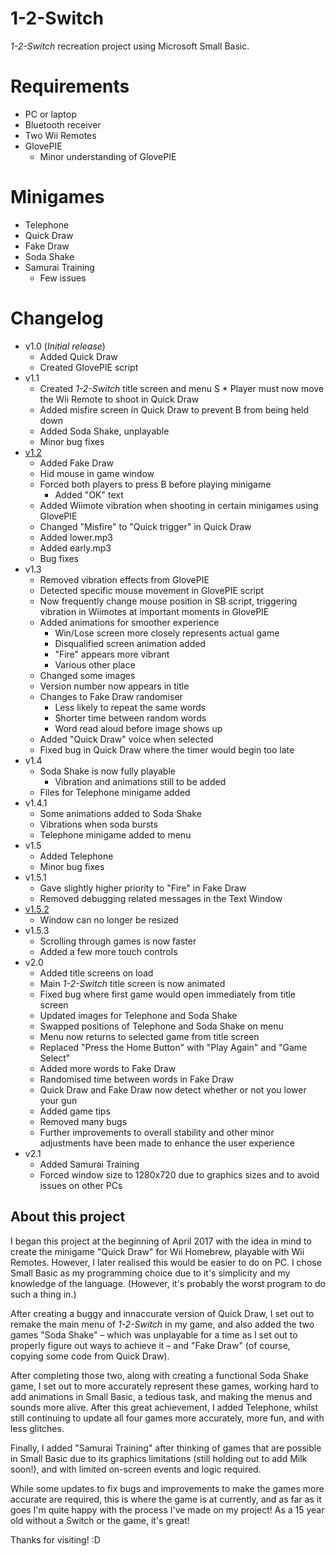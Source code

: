 # 1-2-Switch
 *1-2-Switch* recreation project using Microsoft Small Basic.

# Requirements
* PC or laptop
* Bluetooth receiver
* Two Wii Remotes
* GlovePIE
  * Minor understanding of GlovePIE

# Minigames
* Telephone
* Quick Draw
* Fake Draw
* Soda Shake
* Samurai Training
  * Few issues
  
# Changelog
* v1.0 (*Initial release*)
  * Added Quick Draw
  * Created GlovePIE script
* v1.1
  * Created *1-2-Switch* title screen and menu
S  * Player must now move the Wii Remote to shoot in Quick Draw
  * Added misfire screen in Quick Draw to prevent B from being held down <!-- Thanks for the beta testing, dad -->
  * Added Soda Shake, unplayable
  * Minor bug fixes
* [v1.2](https://www.reddit.com/r/nintendo/comments/64aq9o/12switch_partially_recreated_in_small_basic/)
  * Added Fake Draw
  * Hid mouse in game window 
  * Forced both players to press B before playing minigame
    * Added "OK" text
  * Added Wiimote vibration when shooting in certain minigames using GlovePIE
  * Changed "Misfire" to "Quick trigger" in Quick Draw
  * Added lower.mp3
  * Added early.mp3
  * Bug fixes
* v1.3
  * Removed vibration effects from GlovePIE
  * Detected specific mouse movement in GlovePIE script
  * Now frequently change mouse position in SB script, triggering vibration in Wiimotes at important moments in GlovePIE
  * Added animations for smoother experience
    * Win/Lose screen more closely represents actual game
    * Disqualified screen animation added
    * "Fire" appears more vibrant
    * Various other place
  * Changed some images
  * Version number now appears in title
  * Changes to Fake Draw randomiser
    * Less likely to repeat the same words
    * Shorter time between random words
    * Word read aloud before image shows up
  * Added "Quick Draw" voice when selected
  * Fixed bug in Quick Draw where the timer would begin too late
* v1.4
  * Soda Shake is now fully playable
    * Vibration and animations still to be added
  * Files for Telephone minigame added
* v1.4.1
  * Some animations added to Soda Shake <!-- Regarded, unfortunately, as "good enough", otherwise speed would slow down significantly -->
  * Vibrations when soda bursts
  * Telephone minigame added to menu
* v1.5
  * Added Telephone
  * Minor bug fixes
* v1.5.1
  * Gave slightly higher priority to "Fire" in Fake Draw
  * Removed debugging related messages in the Text Window
* [v1.5.2](https://www.reddit.com/r/nintendo/comments/65pbmm/12switch_microsoft_small_basic_v152/)
  * Window can no longer be resized
* v1.5.3
  * Scrolling through games is now faster
  * Added a few more touch controls
* v2.0
  * Added title screens on load
  * Main *1-2-Switch* title screen is now animated
  * Fixed bug where first game would open immediately from title screen
  * Updated images for Telephone and Soda Shake
  * Swapped positions of Telephone and Soda Shake on menu
  * Menu now returns to selected game from title screen
  * Replaced "Press the Home Button" with "Play Again" and "Game Select"
  * Added more words to Fake Draw
  * Randomised time between words in Fake Draw
  * Quick Draw and Fake Draw now detect whether or not you lower your gun
  * Added game tips
  * Removed many bugs
  * Further improvements to overall stability and other minor adjustments have been made to enhance the user experience
* v2.1
  * Added Samurai Training
  * Forced window size to 1280x720 due to graphics sizes and to avoid issues on other PCs
  
## About this project
I began this project at the beginning of April 2017 with the idea in mind to create the minigame "Quick Draw" for Wii Homebrew, playable with Wii Remotes. However, I later realised this would be easier to do on PC. I chose Small Basic as my programming choice due to it's simplicity and my knowledge of the language. (However, it's probably the worst program to do such a thing in.) 

After creating a buggy and innaccurate version of Quick Draw, I set out to remake the main menu of *1-2-Switch* in my game, and also added the two games "Soda Shake" &ndash; which was unplayable for a time as I set out to properly figure out ways to achieve it &ndash; and "Fake Draw" (of course, copying some code from Quick Draw).

After completing those two, along with creating a functional Soda Shake game, I set out to more accurately represent these games, working hard to add animations in Small Basic, a tedious task, and making the menus and sounds more alive. After this great achievement, I added Telephone, whilst still continuing to update all four games more accurately, more fun, and with less glitches.

Finally, I added "Samurai Training" after thinking of games that are possible in Small Basic due to its graphics limitations (still holding out to add Milk soon!), and with limited on-screen events and logic required.

While some updates to fix bugs and improvements to make the games more accurate are required, this is where the game is at currently, and as far as it goes I'm quite happy with the process I've made on my project! As a 15 year old without a Switch or the game, it's great!

Thanks for visiting! :D
